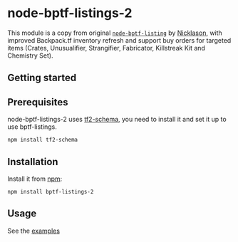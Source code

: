 # node-bptf-listings-2

This module is a copy from original [`node-bptf-listing`](https://github.com/Nicklason/node-bptf-listings) by [Nicklason](https://github.com/Nicklason), with improved Backpack.tf inventory refresh and support buy orders for targeted items (Crates, Unusualifier, Strangifier, Fabricator, Killstreak Kit and Chemistry Set).

## Getting started

## Prerequisites

node-bptf-listings-2 uses [tf2-schema](https://github.com/Nicklason/node-tf2-schema), you need to install it and set it up to use bptf-listings.

    npm install tf2-schema

## Installation

Install it from [npm](https://www.npmjs.com/package/bptf-listings-2):

    npm install bptf-listings-2

## Usage

See the [examples](https://github.com/idinium96/node-bptf-listings-2/tree/master/examples)
